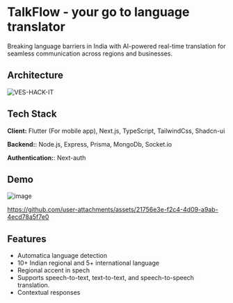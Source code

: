 
# TalkFlow - your go to language translator
Breaking language barriers in India with AI-powered real-time
translation for seamless communication across regions and
businesses.

## Architecture
![VES-HACK-IT](https://github.com/user-attachments/assets/51a3144f-844b-4ad9-8b14-e6d2abc30022)
## Tech Stack

**Client:** Flutter (For mobile app), Next.js, TypeScript, TailwindCss, Shadcn-ui

**Backend:**: Node.js, Express, Prisma, MongoDb, Socket.io

**Authentication:**: Next-auth


## Demo 

![image](https://github.com/user-attachments/assets/e0e8b93d-246b-4b3c-b3b0-aca0b7307253)

https://github.com/user-attachments/assets/21756e3e-f2c4-4d09-a9ab-4ecd78a5f7e0

## Features

- Automatica language detection
- 10+ Indian regional and 5+ international language
- Regional accent in spech
- Supports speech-to-text, text-to-text, and speech-to-speech translation.
- Contextual responses




